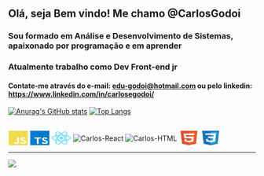  ## Olá, seja Bem vindo! Me chamo @CarlosGodoi
 ### Sou formado em Análise e Desenvolvimento de Sistemas, apaixonado por programação e em aprender
 ### Atualmente trabalho como Dev Front-end jr
 #### Contate-me através do e-mail: edu-godoi@hotmail.com ou pelo linkedin: https://www.linkedin.com/in/carlosegodoi/

[![Anurag's GitHub stats](https://github-readme-stats.vercel.app/api?username=carlosgodoi&count_private=true&show_icons=true&theme=tokyonight)](https://github.com/CarlosGodoi/github-readme-stats)
[![Top Langs](https://github-readme-stats.vercel.app/api/top-langs/?username=CarlosGodoi&theme=tokyonight&layout=compact)](https://github.com/CarlosGodoi/github-readme-stats)
<div dir="auto"><br>
  <img align="center" alt="Carlos-Js" height="30" width="40" src="https://raw.githubusercontent.com/devicons/devicon/master/icons/javascript/javascript-plain.svg" style="max-width: 100%;">
  <img align="center" alt="Carlos-Ts" height="30" width="40" src="https://raw.githubusercontent.com/devicons/devicon/master/icons/typescript/typescript-plain.svg" style="max-width: 100%;">
  <img align="center" alt="Carlos-React" height="30" width="40" src="https://raw.githubusercontent.com/devicons/devicon/master/icons/react/react-original.svg" style="max-width: 100%;">
   <img align="center" alt="Carlos-React" height="30" width="40" src="https://cdn.jsdelivr.net/gh/devicons/devicon/icons/jest/jest-plain.svg" style="max-width: 100%;">
  <img align="center" alt="Carlos-HTML" height="32" width="40" src="https://cdn.jsdelivr.net/gh/devicons/devicon/icons/nextjs/nextjs-original-wordmark.svg" style="max-width: 100%;">
   <img align="center" alt="Carlos-HTML" height="30" width="40" src="https://raw.githubusercontent.com/devicons/devicon/master/icons/html5/html5-original.svg" style="max-width: 100%;">
  <img align="center" alt="Carlos-CSS" height="30" width="40" src="https://raw.githubusercontent.com/devicons/devicon/master/icons/css3/css3-original.svg" style="max-width: 100%;">
</div>
<hr>
<div>
<a href="https://www.linkedin.com/in/carlosegodoi/" rel="nofollow"><img src="https://camo.githubusercontent.com/c00f87aeebbec37f3ee0857cc4c20b21fefde8a96caf4744383ebfe44a47fe3f/68747470733a2f2f696d672e736869656c64732e696f2f62616467652f2d4c696e6b6564496e2d2532333030373742353f7374796c653d666f722d7468652d6261646765266c6f676f3d6c696e6b6564696e266c6f676f436f6c6f723d7768697465" data-canonical-src="https://img.shields.io/badge/-LinkedIn-%230077B5?style=for-the-badge&amp;logo=linkedin&amp;logoColor=white" style="max-width: 100%;"></a>


